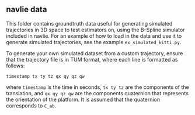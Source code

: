 ## navlie data

This folder contains groundtruth data useful for generating simulated
trajectories in 3D space to test estimators on, using the B-Spline simulator
included in navlie. For an example of how to load in the data and use it to
generate simulated trajectories, see the example `ex_simulated_kitti.py`.

To generate your own simulated dataset from a custom trajectory, ensure that the
trajectory file is in TUM format, where each line is formatted as follows:
```
timestamp tx ty tz qx qy qz qw
```

where `timestamp` is the time in seconds, `tx ty tz` are the components of the translation,
and `qx qy qz qw` are the components quaternion that represents the orientation of the platform.
It is assumed that the quaternion corresponds to `C_ab`.